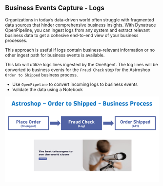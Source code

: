 ## Business Events Capture - Logs

Organizations in today’s data-driven world often struggle with fragmented data sources that hinder comprehensive business insights. With Dynatrace OpenPipeline, you can ingest logs from any system and extract relevant business data to get a cohesive end-to-end view of your business processes.

This approach is useful if logs contain business-relevant information or no other ingest path for business events is available.

This lab will utilize logs lines ingested by the OneAgent.  The log lines will be converted to business events for the `Fraud Check` step for the Astroshop `Order to Shipped` business process.

* Use `OpenPipeline` to convert incoming logs to business events
* Validate the data using a Notebook

![FlowStepTwo](../../assets/images/03_bizevents_log_flow.png)